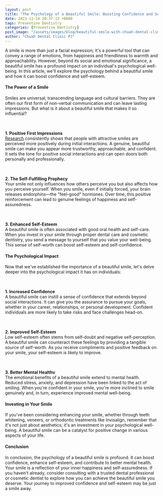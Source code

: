 ```yaml
---
layout: post
title: "The Psychology of a Beautiful Smile: Boosting Confidence and Self-Esteem"
date: 2023-11-14 20:37:13 +0600
tags: Preventive Dentistry
categories: [Preventive Dentistry]
post_image: "/assets/images/blog/beautiful-smile-with-chuah-dental-clinic-pj.png"
author: "Chuah Dental Clinic PJ"
---
```


<p>A smile is more than just a facial expression; it's a powerful tool that can convey a range of emotions, from happiness and friendliness to warmth and approachability. However, beyond its social and emotional significance, a beautiful smile has a profound impact on an individual's psychological well-being. In this article, we'll explore the psychology behind a beautiful smile and how it can boost confidence and self-esteem.</p>

<h4>The Power of a Smile</h4>
<p>Smiles are universal, transcending language and cultural barriers. They are often our first form of non-verbal communication and can leave lasting impressions. But what is it about a beautiful smile that makes it so influential?

<br><br><b>1. Positive First Impressions</b>
<br><a href="https://www.ncbi.nlm.nih.gov/pmc/articles/PMC7854600/">Research</a> consistently shows that people with attractive smiles are perceived more positively during initial interactions. A genuine, beautiful smile can make you appear more trustworthy, approachable, and confident. It sets the tone for positive social interactions and can open doors both personally and professionally.

<br><br><b>2. The Self-Fulfilling Prophecy</b>
<br>Your smile not only influences how others perceive you but also affects how you perceive yourself. When you smile, even if initially forced, your brain releases endorphins—the "feel-good" hormones. Over time, this positive reinforcement can lead to genuine feelings of happiness and self-assuredness.

<br><br><b>3. Enhanced Self-Esteem</b>
<br>A beautiful smile is often associated with good oral health and self-care. When you invest in your smile through proper dental care and cosmetic dentistry, you send a message to yourself that you value your well-being. This sense of self-worth can boost self-esteem and self-confidence.</p>

<h4>The Psychological Impact</h4>
<p> Now that we've established the importance of a beautiful smile, let's delve deeper into the psychological impact it has on individuals:

<br><br><b>1. Increased Confidence</b>
<br>A beautiful smile can instill a sense of confidence that extends beyond social interactions. It can give you the assurance to pursue your goals, whether in your career, relationships, or personal development. Confident individuals are more likely to take risks and face challenges head-on.

<br><br><b>2. Improved Self-Esteem</b>
<br>Low self-esteem often stems from self-doubt and negative self-perception. A beautiful smile can counteract these feelings by providing a tangible source of self-worth. As you receive compliments and positive feedback on your smile, your self-esteem is likely to improve.

<br><br><b>3. Better Mental Healthv</b>
<br>The emotional benefits of a beautiful smile extend to mental health. Reduced stress, anxiety, and depression have been linked to the act of smiling. When you're confident in your smile, you're more inclined to smile genuinely and, in turn, experience improved mental well-being.
</p>

<h4>Investing in Your Smile</h4>
<p>If you've been considering enhancing your smile, whether through teeth whitening, veneers, or orthodontic treatments like Invisalign, remember that it's not just about aesthetics; it's an investment in your psychological well-being. A beautiful smile can be a catalyst for positive change in various aspects of your life.</p>

<h4>Conclusion</h4>
<p>In conclusion, the psychology of a beautiful smile is profound. It can boost confidence, enhance self-esteem, and contribute to better mental health. Your smile is a reflection of your inner happiness and self-assuredness. If you haven't already, consider consulting with a trusted dental professional or cosmetic dentist to explore how you can achieve the beautiful smile you deserve. Your journey to improved confidence and self-esteem may be just a smile away.</p>